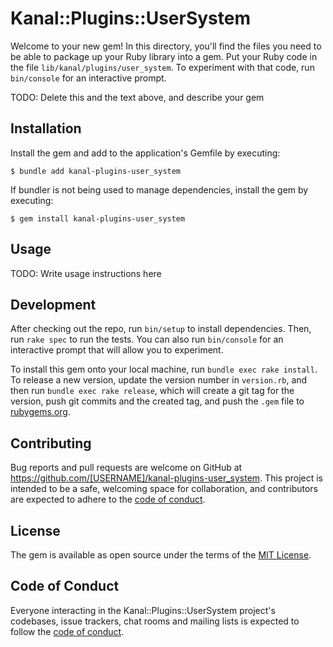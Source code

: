 # Kanal::Plugins::UserSystem

Welcome to your new gem! In this directory, you'll find the files you need to be able to package up your Ruby library into a gem. Put your Ruby code in the file `lib/kanal/plugins/user_system`. To experiment with that code, run `bin/console` for an interactive prompt.

TODO: Delete this and the text above, and describe your gem

## Installation

Install the gem and add to the application's Gemfile by executing:

    $ bundle add kanal-plugins-user_system

If bundler is not being used to manage dependencies, install the gem by executing:

    $ gem install kanal-plugins-user_system

## Usage

TODO: Write usage instructions here

## Development

After checking out the repo, run `bin/setup` to install dependencies. Then, run `rake spec` to run the tests. You can also run `bin/console` for an interactive prompt that will allow you to experiment.

To install this gem onto your local machine, run `bundle exec rake install`. To release a new version, update the version number in `version.rb`, and then run `bundle exec rake release`, which will create a git tag for the version, push git commits and the created tag, and push the `.gem` file to [rubygems.org](https://rubygems.org).

## Contributing

Bug reports and pull requests are welcome on GitHub at https://github.com/[USERNAME]/kanal-plugins-user_system. This project is intended to be a safe, welcoming space for collaboration, and contributors are expected to adhere to the [code of conduct](https://github.com/[USERNAME]/kanal-plugins-user_system/blob/main/CODE_OF_CONDUCT.md).

## License

The gem is available as open source under the terms of the [MIT License](https://opensource.org/licenses/MIT).

## Code of Conduct

Everyone interacting in the Kanal::Plugins::UserSystem project's codebases, issue trackers, chat rooms and mailing lists is expected to follow the [code of conduct](https://github.com/[USERNAME]/kanal-plugins-user_system/blob/main/CODE_OF_CONDUCT.md).
